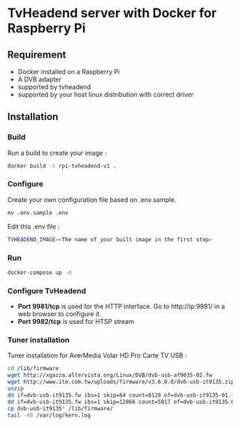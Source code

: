 # TvHeadend server with Docker for Raspberry Pi

## Requirement

 - Docker installed on a Raspberry Pi
 - A DVB adapter
  - supported by tvheadend 
  - supported by your host linux distribution with correct driver

## Installation

### Build

Run a build to create your image :

```bash
docker build -t rpi-tvheadend-v1 .
```

### Configure

Create your own configuration file based on .env.sample.

```bash
mv .env.sample .env
```

Edit this .env file :

```bash
TVHEADEND_IMAGE=<The name of your built image in the first step>
```

### Run

```bash
docker-compose up -d
```

### Configure TvHeadend

- **Port 9981/tcp** is used for the HTTP interface. Go to http://ip:9981/ in a web browser to configure it.
- **Port 9982/tcp** is used for HTSP stream

### Tuner installation

Tuner installation for AverMedia Volar HD Pro Carte TV USB :

```bash
cd /lib/firmware
wget http://xgazza.altervista.org/Linux/DVB/dvb-usb-af9035-02.fw
wget http://www.ite.com.tw/uploads/firmware/v3.6.0.0/dvb-usb-it9135.zip
unzip
dd if=dvb-usb-it9135.fw ibs=1 skip=64 count=8128 of=dvb-usb-it9135-01.fw
dd if=dvb-usb-it9135.fw ibs=1 skip=12866 count=5817 of=dvb-usb-it9135-02.fw
cp dvb-usb-it9135* /lib/firmware/
tail -40 /var/log/kern.log
```

